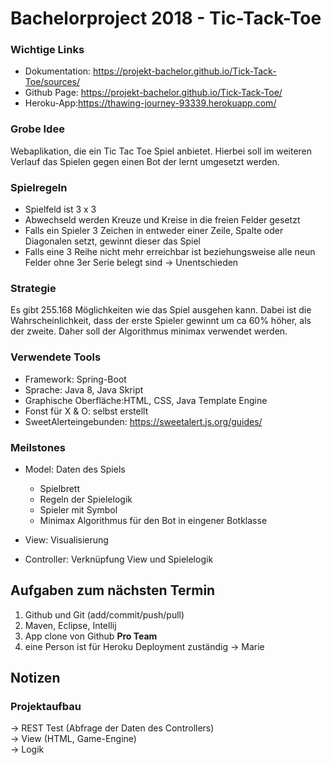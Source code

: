 # Bachelorproject 2018 - Tic-Tack-Toe
### Wichtige Links
- Dokumentation: https://projekt-bachelor.github.io/Tick-Tack-Toe/sources/
- Github Page: https://projekt-bachelor.github.io/Tick-Tack-Toe/
- Heroku-App:https://thawing-journey-93339.herokuapp.com/
### Grobe Idee 

Webaplikation, die ein Tic Tac Toe Spiel anbietet. Hierbei soll im weiteren Verlauf das Spielen gegen einen Bot der lernt umgesetzt werden.


### Spielregeln

* Spielfeld ist 3 x 3 
* Abwechseld werden Kreuze und Kreise in die freien Felder gesetzt 
* Falls ein Spieler 3 Zeichen in entweder einer Zeile, Spalte oder Diagonalen setzt, gewinnt dieser das Spiel
* Falls  eine 3 Reihe nicht mehr erreichbar ist beziehungsweise alle neun Felder ohne 3er Serie belegt sind &rarr; Unentschieden

### Strategie 

Es gibt 255.168 Möglichkeiten wie das Spiel ausgehen kann. Dabei ist die Wahrscheinlichkeit, dass der erste Spieler gewinnt um ca 60% höher, als der zweite. Daher soll der Algorithmus minimax verwendet werden.

### Verwendete Tools

* Framework: Spring-Boot 
* Sprache: Java 8, Java Skript
* Graphische Oberfläche:HTML, CSS, Java Template Engine
* Fonst für X & O: selbst erstellt
* SweetAlerteingebunden: https://sweetalert.js.org/guides/


### Meilstones

- Model: Daten des Spiels
	- Spielbrett
	- Regeln der Spielelogik
	- Spieler mit Symbol
	- Minimax Algorithmus für den Bot in eingener Botklasse
- View: Visualisierung

- Controller: Verknüpfung View und Spielelogik



## Aufgaben zum nächsten Termin

1. Github und Git (add/commit/push/pull)
2. Maven, Eclipse, Intellij
3. App clone von Github
**Pro Team**  
1. eine Person ist für Heroku Deployment zuständig
&rarr; Marie

## Notizen
### Projektaufbau  

&rarr; REST Test (Abfrage der Daten des Controllers)  
&rarr; View (HTML, Game-Engine)  
&rarr; Logik


